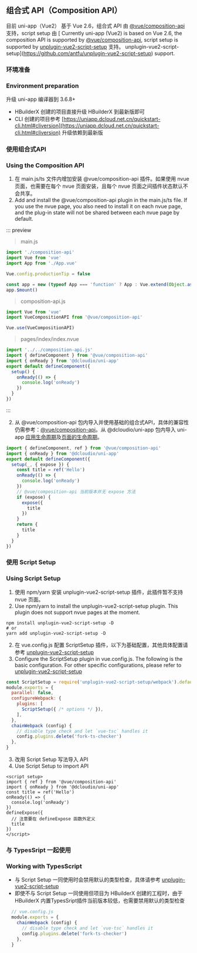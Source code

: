 ## 组合式 API（Composition API）

目前 uni-app（Vue2） 基于 Vue 2.6，组合式 API 由 [@vue/composition-api](https://github.com/vuejs/composition-api) 支持，script setup 由 [
Currently uni-app (Vue2) is based on Vue 2.6, the composition API is supported by [@vue/composition-api](https://github.com/vuejs/composition-api), script setup is supported by [
unplugin-vue2-script-setup](https://github.com/antfu/unplugin-vue2-script-setup) 支持。
unplugin-vue2-script-setup](https://github.com/antfu/unplugin-vue2-script-setup) support.

### 环境准备
### Environment preparation

升级 uni-app 编译器到 3.6.8+

  * HBuilderX 创建的项目直接升级 HBuilderX 到最新版即可
  * CLI 创建的项目参考 [https://uniapp.dcloud.net.cn/quickstart-cli.html#cliversion](https://uniapp.dcloud.net.cn/quickstart-cli.html#cliversion) 升级依赖到最新版
  
### 使用组合式API
### Using the Composition API

  1. 在 main.js/ts 文件内增加安装 @vue/composition-api 插件。如果使用 nvue 页面，也需要在每个 nvue 页面安装，且每个 nvue 页面之间插件状态默认不会共享。
  1. Add and install the @vue/composition-api plugin in the main.js/ts file. If you use the nvue page, you also need to install it on each nvue page, and the plug-in state will not be shared between each nvue page by default.
  
  ::: preview
  
  > main.js
  
  ```js
  import './composition-api'
  import Vue from 'vue'
  import App from './App.vue'

  Vue.config.productionTip = false

  const app = new (typeof App === 'function' ? App : Vue.extend(Object.assign({ mpType: 'app' }, App)))
  app.$mount()
  ```
  
  > composition-api.js
  
  ```js
  import Vue from 'vue'
  import VueCompositionAPI from '@vue/composition-api'

  Vue.use(VueCompositionAPI)
  ```
  
  > pages/index/index.nvue
  
  ```js
  import '../../composition-api.js'
  import { defineComponent } from '@vue/composition-api'
  import { onReady } from '@dcloudio/uni-app'
  export default defineComponent({
    setup() {
      onReady(() => {
        console.log('onReady')
      })
    }
  })
  ```
  
  :::

  2. 从 @vue/composition-api 包内导入并使用基础的组合式API，具体的兼容性仍需参考：[@vue/composition-api](https://github.com/vuejs/composition-api#browser-compatibility)。从 @dcloudio/uni-app 包内导入 uni-app [应用生命周期](/collocation/App.md#applifecycle)及[页面的生命周期](/tutorial/page.md#lifecycle)。

  ```js
  import { defineComponent, ref } from '@vue/composition-api'
  import { onReady } from '@dcloudio/uni-app'
  export default defineComponent({
    setup(_, { expose }) {
      const title = ref('Hello')
      onReady(() => {
        console.log('onReady')
      })
      // @vue/composition-api 当前版本并无 expose 方法
      if (expose) {
        expose({
          title
        }) 
      }
      return {
        title
      }
    }
  })
  ```

### 使用 Script Setup
### Using Script Setup

  1. 使用 npm/yarn 安装 unplugin-vue2-script-setup 插件，此插件暂不支持 nvue 页面。
  1. Use npm/yarn to install the unplugin-vue2-script-setup plugin. This plugin does not support nvue pages at the moment.
  
  ```shell
  npm install unplugin-vue2-script-setup -D
  # or
  yarn add unplugin-vue2-script-setup -D
  ```
  
  2. 在 vue.config.js 配置 ScriptSetup 插件，以下为基础配置，其他具体配置请参考 [unplugin-vue2-script-setup](https://github.com/antfu/unplugin-vue2-script-setup)
  2. Configure the ScriptSetup plugin in vue.config.js. The following is the basic configuration. For other specific configurations, please refer to [unplugin-vue2-script-setup](https://github.com/antfu/unplugin-vue2-script-setup)
  
  ```js
  const ScriptSetup = require('unplugin-vue2-script-setup/webpack').default
  module.exports = {
    parallel: false,
    configureWebpack: {
      plugins: [
        ScriptSetup({ /* options */ }),
      ],
    },
    chainWebpack (config) {
      // disable type check and let `vue-tsc` handles it
      config.plugins.delete('fork-ts-checker')
    },
  }
  ```
  
  3. 改用 Script Setup 写法导入 API
  3. Use Script Setup to import API
  
  ```vue
  <script setup>
  import { ref } from '@vue/composition-api'
  import { onReady } from '@dcloudio/uni-app'
  const title = ref('Hello')
  onReady(() => {
    console.log('onReady')
  })
  defineExpose({
    // 注意要在 defineExpose 函数外定义
    title
  })
  </script>
  ```
  
### 与 TypesSript 一起使用
### Working with TypesScript

* 与 Script Setup 一同使用时会禁用默认的类型检查，具体请参考 [unplugin-vue2-script-setup](https://github.com/antfu/unplugin-vue2-script-setup)
* 即使不与 Script Setup 一同使用但项目为 HBuilderX 创建的工程时，由于 HBuilderX 内置TypesSript插件当前版本较低，也需要禁用默认的类型检查

```js
  // vue.config.js
  module.exports = {
    chainWebpack (config) {
      // disable type check and let `vue-tsc` handles it
      config.plugins.delete('fork-ts-checker')
    },
  }
```